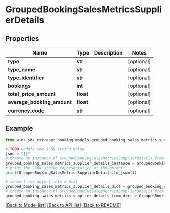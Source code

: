 # GroupedBookingSalesMetricsSupplierDetails


## Properties

Name | Type | Description | Notes
------------ | ------------- | ------------- | -------------
**type** | **str** |  | [optional] 
**type_name** | **str** |  | [optional] 
**type_identifier** | **str** |  | [optional] 
**bookings** | **int** |  | [optional] 
**total_price_amount** | **float** |  | [optional] 
**average_booking_amount** | **float** |  | [optional] 
**currency_code** | **str** |  | [optional] 

## Example

```python
from wink_sdk_extranet_booking.models.grouped_booking_sales_metrics_supplier_details import GroupedBookingSalesMetricsSupplierDetails

# TODO update the JSON string below
json = "{}"
# create an instance of GroupedBookingSalesMetricsSupplierDetails from a JSON string
grouped_booking_sales_metrics_supplier_details_instance = GroupedBookingSalesMetricsSupplierDetails.from_json(json)
# print the JSON string representation of the object
print(GroupedBookingSalesMetricsSupplierDetails.to_json())

# convert the object into a dict
grouped_booking_sales_metrics_supplier_details_dict = grouped_booking_sales_metrics_supplier_details_instance.to_dict()
# create an instance of GroupedBookingSalesMetricsSupplierDetails from a dict
grouped_booking_sales_metrics_supplier_details_from_dict = GroupedBookingSalesMetricsSupplierDetails.from_dict(grouped_booking_sales_metrics_supplier_details_dict)
```
[[Back to Model list]](../README.md#documentation-for-models) [[Back to API list]](../README.md#documentation-for-api-endpoints) [[Back to README]](../README.md)


